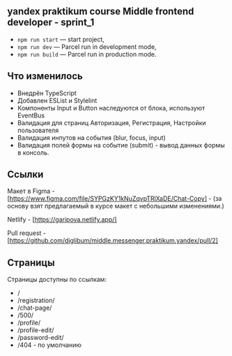 ## yandex praktikum course Middle frontend developer - sprint_1

- `npm run start` — start project,
- `npm run dev` — Parcel run in development mode,
- `npm run build` — Parcel run in production mode.


## Что изменилось

- Внедрён TypeScript
- Добавлен ESList и Stylelint 
- Компоненты Input и Button наследуются от блока, используют EventBus
- Валидация для страниц Авторизация, Регистрация, Настройки пользователя
- Валидация инпутов на события (blur, focus, input)
- Валидация полей формы на событие (submit) - вывод данных формы в консоль.


## Ссылки

Макет в Figma - [https://www.figma.com/file/SYPGzKY1kNuZqvpTRlXaDE/Chat-Copy] - (за основу взят предлагаемый в курсе макет с небольшими изменениями.)

Netlify - [https://garipova.netlify.app/]

Pull request - [https://github.com/diglibum/middle.messenger.praktikum.yandex/pull/2]


## Страницы
Страницы доступны по ссылкам:
- /
- /registration/
- /chat-page/
- /500/
- /profile/
- /profile-edit/
- /password-edit/
- /404 - по умолчанию
